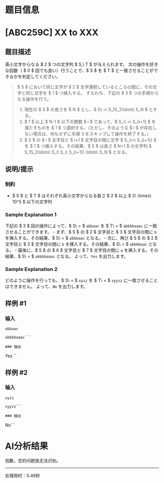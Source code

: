 # 题目信息

# [ABC259C] XX to XXX

## 题目描述

[problemUrl]: https://atcoder.jp/contests/abc259/tasks/abc259_c

英小文字からなる $ 2 $ つの文字列 $ S,\ T $ が与えられます。 次の操作を好きな回数（ $ 0 $ 回でも良い）行うことで、$ S $ を $ T $ と一致させることができるかを判定してください。

> $ S $ において同じ文字が $ 2 $ 文字連続しているところの間に、その文字と同じ文字を $ 1 $ つ挿入する。 すなわち、下記の $ 3 $ つの手順からなる操作を行う。
> 
> 1. 現在の $ S $ の長さを $ N $ とし、$ S\ =\ S_1S_2\ldots\ S_N $ とする。
> 2. $ 1 $ 以上 $ N-1 $ 以下の整数 $ i $ であって、$ S_i\ =\ S_{i+1} $ を満たすものを $ 1 $ つ選択する。（ただし、そのような $ i $ が存在しない場合は、何もせずに手順 3.をスキップして操作を終了する。）
> 3. $ S $ の $ i $ 文字目と $ i+1 $ 文字目の間に文字 $ S_i(=\ S_{i+1}) $ を $ 1 $ つ挿入する。その結果、$ S $ は長さ $ N+1 $ の文字列 $ S_1S_2\ldots\ S_i\ S_i\ S_{i+1}\ \ldots\ S_N $ となる。

## 说明/提示

### 制約

- $ S $ と $ T $ はそれぞれ英小文字からなる長さ $ 2 $ 以上 $ 2\ \times\ 10^5 $ 以下の文字列

### Sample Explanation 1

下記の $ 3 $ 回の操作によって、$ S\ = $ `abbaac` を $ T\ = $ `abbbbaaac` に一致させることができます。 - まず、$ S $ の $ 2 $ 文字目と $ 3 $ 文字目の間に `b` を挿入する。その結果、$ S\ = $ `abbbaac` となる。 - 次に、再び $ S $ の $ 2 $ 文字目と $ 3 $ 文字目の間に `b` を挿入する。その結果、$ S\ = $ `abbbbaac` となる。 - 最後に、$ S $ の $ 6 $ 文字目と $ 7 $ 文字目の間に `a` を挿入する。その結果、$ S\ = $ `abbbbaaac` となる。 よって、`Yes` を出力します。

### Sample Explanation 2

どのように操作を行っても、 $ S\ = $ `xyzz` を $ T\ = $ `xyyzz` に一致させることはできません。 よって、`No` を出力します。

## 样例 #1

### 输入

```
abbaac

abbbbaaac```

### 输出

```
Yes```

## 样例 #2

### 输入

```
xyzz

xyyzz```

### 输出

```
No```

# AI分析结果

抱歉，您的问题我无法识别。

---
处理用时：0.48秒